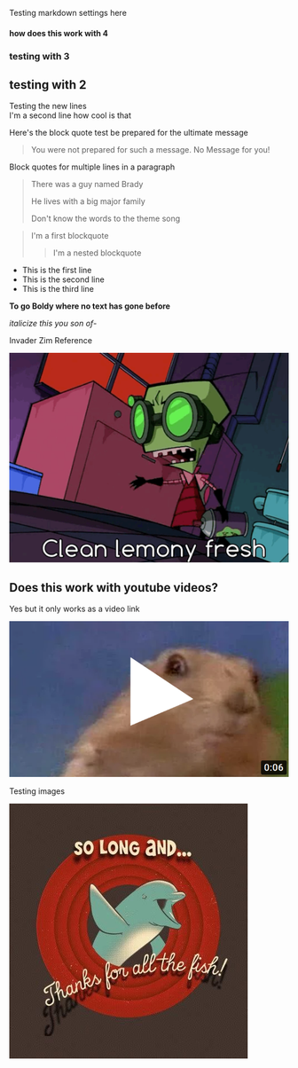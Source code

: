 Testing markdown settings here
#### how does this work with 4 #
### testing with 3 #
## testing with 2 #

Testing the new lines  
I'm a second line how cool is that

Here's the block quote test be prepared for the ultimate message
> You were not prepared for such a message. No Message for you!

Block quotes for multiple lines in a paragraph
> There was a guy named Brady
>
> He lives with a big major family
>
> Don't know the words to the theme song

> I'm a first blockquote
>> I'm a nested blockquote

- This is the first line
- This is the second line
- This is the third line

**To go Boldy where no text has gone before**

_italicize this you son of-_

Invader Zim Reference

![Germs have no power here](https://github.com/petrellaperspective/Koitech/blob/main/github_images/clean_lemonyfreshvictory.gif)

## Does this work with youtube videos?
Yes but it only works as a video link

[![shocked hamster](https://github.com/petrellaperspective/Koitech/blob/main/github_images/hamster_image_edited.png)](https://www.youtube.com/watch?v=y8Kyi0WNg40)

Testing images

![hitchhikers](https://github.com/petrellaperspective/Koitech/blob/main/solongandthanksforallthefish.jpg)
